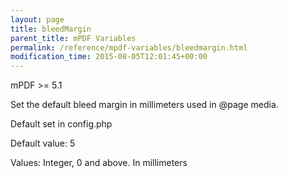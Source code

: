```yaml
---
layout: page
title: bleedMargin
parent_title: mPDF Variables
permalink: /reference/mpdf-variables/bleedmargin.html
modification_time: 2015-08-05T12:01:45+00:00
---
```


<p>mPDF &gt;= 5.1

Set the default bleed margin in millimeters used in @page media.

Default set in config.php

Default value: 5

Values: Integer, 0 and above. In millimeters</p>
